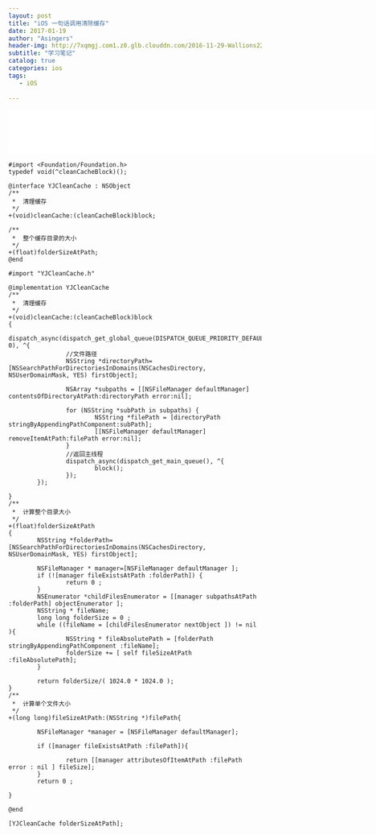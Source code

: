 ```yaml
---
layout: post
title: "iOS 一句话调用清除缓存"
date: 2017-01-19
author: "Asingers"
header-img: http://7xqmgj.com1.z0.glb.clouddn.com/2016-11-29-Wallions22023.jpeg
subtitle: "学习笔记"
catalog: true
categories: ios
tags:
   - iOS
      
---
```


<iframe src="//banners.itunes.apple.com/banner.html?partnerId=&aId=1001ludq&bt=catalog&t=catalog_white&id=1177953618&c=us&l=en-US&w=728&h=90&store=apps" frameborder=0 style="overflow-x:hidden;overflow-y:hidden;width:728px;height:90px;border:0px"></iframe>

	#import <Foundation/Foundation.h>
	typedef void(^cleanCacheBlock)();

	@interface YJCleanCache : NSObject
	/**
	 *  清理缓存
	 */
	+(void)cleanCache:(cleanCacheBlock)block;

	/**
	 *  整个缓存目录的大小
	 */
	+(float)folderSizeAtPath;
	@end
	
	#import "YJCleanCache.h"

	@implementation YJCleanCache
	/**
	 *  清理缓存
	 */
	+(void)cleanCache:(cleanCacheBlock)block
	{
			dispatch_async(dispatch_get_global_queue(DISPATCH_QUEUE_PRIORITY_DEFAULT, 0), ^{
					//文件路径
					NSString *directoryPath=[NSSearchPathForDirectoriesInDomains(NSCachesDirectory, NSUserDomainMask, YES) firstObject];

					NSArray *subpaths = [[NSFileManager defaultManager] contentsOfDirectoryAtPath:directoryPath error:nil];

					for (NSString *subPath in subpaths) {
							NSString *filePath = [directoryPath stringByAppendingPathComponent:subPath];
							[[NSFileManager defaultManager] removeItemAtPath:filePath error:nil];
					}
					//返回主线程
					dispatch_async(dispatch_get_main_queue(), ^{
							block();
					});
			});

	}
	/**
	 *  计算整个目录大小
	 */
	+(float)folderSizeAtPath
	{
			NSString *folderPath=[NSSearchPathForDirectoriesInDomains(NSCachesDirectory, NSUserDomainMask, YES) firstObject];

			NSFileManager * manager=[NSFileManager defaultManager ];
			if (![manager fileExistsAtPath :folderPath]) {
					return 0 ;
			}
			NSEnumerator *childFilesEnumerator = [[manager subpathsAtPath :folderPath] objectEnumerator ];
			NSString * fileName;
			long long folderSize = 0 ;
			while ((fileName = [childFilesEnumerator nextObject ]) != nil ){
					NSString * fileAbsolutePath = [folderPath stringByAppendingPathComponent :fileName];
					folderSize += [ self fileSizeAtPath :fileAbsolutePath];
			}

			return folderSize/( 1024.0 * 1024.0 );
	}
	/**
	 *  计算单个文件大小
	 */
	+(long long)fileSizeAtPath:(NSString *)filePath{

			NSFileManager *manager = [NSFileManager defaultManager];

			if ([manager fileExistsAtPath :filePath]){

					return [[manager attributesOfItemAtPath :filePath error : nil ] fileSize];
			}
			return 0 ;

	}

	@end
	
	[YJCleanCache folderSizeAtPath];

